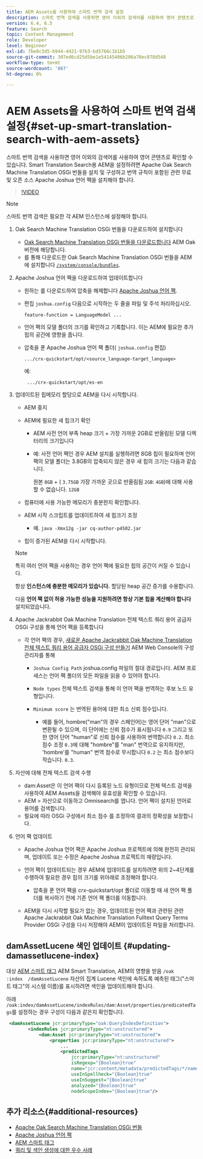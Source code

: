 ```yaml
---
title: AEM Assets을 사용하여 스마트 번역 검색 설정
description: 스마트 번역 검색을 사용하면 영어 이외의 검색어를 사용하여 영어 콘텐츠로 확인할 수 있습니다. Smart Translation Search용 AEM을 설정하려면 Apache Oak Search Machine Translation OSGi 번들을 설치 및 구성하고 번역 규칙이 포함된 관련 무료 및 오픈 소스 Apache Joshua 언어 팩을 설치해야 합니다.
version: 6.4, 6.5
feature: Search
topic: Content Management
role: Developer
level: Beginner
exl-id: 7be8c3d5-b944-4421-97b3-bd5766c1b1b5
source-git-commit: 307ed6cd25d5be1e54145406b206a78ec878d548
workflow-type: tm+mt
source-wordcount: '867'
ht-degree: 0%

---
```


# AEM Assets을 사용하여 스마트 번역 검색 설정{#set-up-smart-translation-search-with-aem-assets}

스마트 번역 검색을 사용하면 영어 이외의 검색어를 사용하여 영어 콘텐츠로 확인할 수 있습니다. Smart Translation Search용 AEM을 설정하려면 Apache Oak Search Machine Translation OSGi 번들을 설치 및 구성하고 번역 규칙이 포함된 관련 무료 및 오픈 소스 Apache Joshua 언어 팩을 설치해야 합니다.

>[!VIDEO](https://video.tv.adobe.com/v/21291/?quality=9&learn=on)

>[!NOTE]
>
>스마트 번역 검색은 필요한 각 AEM 인스턴스에 설정해야 합니다.

1. Oak Search Machine Translation OSGi 번들을 다운로드하여 설치합니다
   * [Oak Search Machine Translation OSGi 번들을 다운로드합니다](https://search.maven.org/#search%7Cgav%7C1%7Cg%3A%22org.apache.jackrabbit%22%20AND%20a%3A%22oak-search-mt%22) AEM Oak 버전에 해당합니다.
   * 를 통해 다운로드한 Oak Search Machine Translation OSGi 번들을 AEM에 설치합니다 [ `/system/console/bundles`](http://localhost:4502/system/console/bundles).

2. Apache Joshua 언어 팩을 다운로드하여 업데이트합니다
   * 원하는 를 다운로드하여 압축을 해제합니다 [Apache Joshua 언어 팩](https://cwiki.apache.org/confluence/display/JOSHUA/Language+Packs).
   * 편집 `joshua.config` 다음으로 시작하는 두 줄을 파일 및 주석 처리하십시오.

      ```
      feature-function = LanguageModel ...
      ```

   * 언어 팩의 모델 폴더의 크기를 확인하고 기록합니다. 이는 AEM에 필요한 추가 힙의 공간에 영향을 줍니다.
   * 압축을 푼 Apache Joshua 언어 팩 폴더( `joshua.config` 편집)

      ```
      .../crx-quickstart/opt/<source_language-target_language>
      ```

      예:

      ```
       .../crx-quickstart/opt/es-en
      ```

3. 업데이트된 힙메모리 할당으로 AEM을 다시 시작합니다.
   * AEM 중지
   * AEM에 필요한 새 힙크기 확인

      * AEM 사전 언어 부족 heap 크기 + 가장 가까운 2GB로 반올림된 모델 디렉터리의 크기입니다
      * 예: 사전 언어 팩인 경우 AEM 설치를 실행하려면 8GB 힙이 필요하며 언어 팩의 모델 폴더는 3.8GB의 압축되지 않은 경우 새 힙의 크기는 다음과 같습니다.

         원본 `8GB` + ( `3.75GB` 가장 가까운 곳으로 반올림됨 `2GB`: `4GB`)에 대해 사용할 수 없습니다. `12GB`
   * 컴퓨터에 사용 가능한 메모리가 충분한지 확인합니다.
   * AEM 시작 스크립트를 업데이트하여 새 힙크기 조정

      * 예. `java -Xmx12g -jar cq-author-p4502.jar`
   * 힙이 증가된 AEM을 다시 시작합니다.

   >[!NOTE]
   >
   >특히 여러 언어 팩을 사용하는 경우 언어 팩에 필요한 힙의 공간이 커질 수 있습니다.
   >
   >
   >항상 **인스턴스에 충분한 메모리가 있습니다.** 할당된 heap 공간 증가를 수용합니다.
   >
   >
   >다음 **언어 팩 없이 허용 가능한 성능을 지원하려면 항상 기본 힙을 계산해야 합니다** 설치되었습니다.

4. Apache Jackrabbit Oak Machine Translation 전체 텍스트 쿼리 용어 공급자 OSGi 구성을 통해 언어 팩을 등록합니다

   * 각 언어 팩의 경우, [새로운 Apache Jackrabbit Oak Machine Translation 전체 텍스트 쿼리 용어 공급자 OSGi 구성 만들기](http://localhost:4502/system/console/configMgr/org.apache.jackrabbit.oak.plugins.index.mt.MTFulltextQueryTermsProviderFactory) AEM Web Console의 구성 관리자를 통해

      * `Joshua Config Path` joshua.config 파일의 절대 경로입니다. AEM 프로세스는 언어 팩 폴더의 모든 파일을 읽을 수 있어야 합니다.
      * `Node types` 전체 텍스트 검색을 통해 이 언어 팩을 번역하는 후보 노드 유형입니다.
      * `Minimum score` 는 번역된 용어에 대한 최소 신뢰 점수입니다.

         * 예를 들어, hombre(&quot;man&quot;의 경우 스페인어)는 영어 단어 &quot;man&quot;으로 변환될 수 있으며, 이 단어에는 신뢰 점수가 표시됩니다 `0.9` 그리고 또한 영어 단어 &quot;human&quot;로 신뢰 점수를 사용하여 번역합니다 `0.2`. 최소 점수 조정 `0.3`에 대해 &quot;hombre&quot;를 &quot;man&quot; 번역으로 유지하지만, &#39;hombre&#39;를 &quot;human&quot; 번역 점수로 무시합니다 `0.2` 는 최소 점수보다 작습니다. `0.3`.

5. 자산에 대해 전체 텍스트 검색 수행
   * dam:Asset은 이 언어 팩이 다시 등록된 노드 유형이므로 전체 텍스트 검색을 사용하여 AEM Assets을 검색해야 유효성을 확인할 수 있습니다.
   * AEM > 자산으로 이동하고 Omnisearch를 엽니다. 언어 팩이 설치된 언어로 용어를 검색합니다.
   * 필요에 따라 OSGi 구성에서 최소 점수 를 조정하여 결과의 정확성을 보장합니다.

6. 언어 팩 업데이트
   * Apache Joshua 언어 팩은 Apache Joshua 프로젝트에 의해 완전히 관리되며, 업데이트 또는 수정은 Apache Joshua 프로젝트의 재량입니다.
   * 언어 팩이 업데이트되는 경우 AEM에 업데이트를 설치하려면 위의 2~4단계를 수행하여 필요한 경우 힙의 크기를 위아래로 조정해야 합니다.

      * 압축을 푼 언어 팩을 crx-quickstart/opt 폴더로 이동할 때 새 언어 팩 폴더를 복사하기 전에 기존 언어 팩 폴더를 이동합니다.
   * AEM을 다시 시작할 필요가 없는 경우, 업데이트된 언어 팩과 관련된 관련 Apache Jackrabbit Oak Machine Translation Fulltext Query Terms Provider OSGi 구성을 다시 저장해야 AEM이 업데이트된 파일을 처리합니다.


## damAssetLucene 색인 업데이트 {#updating-damassetlucene-index}

대상 [AEM 스마트 태그](https://helpx.adobe.com/experience-manager/6-3/assets/using/touch-ui-smart-tags.html) AEM Smart Translation, AEM의 영향을 받음 `/oak   :index  /damAssetLucene` 자산의 집계 Lucene 색인에 속하도록 예측된 태그(&quot;스마트 태그&quot;의 시스템 이름)를 표시하려면 색인을 업데이트해야 합니다.

아래 `/oak:index/damAssetLucene/indexRules/dam:Asset/properties/predicatedTags`를 설정하는 경우 구성이 다음과 같은지 확인합니다.

```xml
 <damAssetLucene jcr:primaryType="oak:QueryIndexDefinition">
        <indexRules jcr:primaryType="nt:unstructured">
            <dam:Asset jcr:primaryType="nt:unstructured">
                <properties jcr:primaryType="nt:unstructured">
                    ...
                    <predictedTags
                        jcr:primaryType="nt:unstructured"
                        isRegexp="{Boolean}true"
                        name="jcr:content/metadata/predictedTags/*/name"
                        useInSpellheck="{Boolean}true"
                        useInSuggest="{Boolean}true"
                        analyzed="{Boolean}true"
                        nodeScopeIndex="{Boolean}true"/>
```

## 추가 리소스{#additional-resources}

* [Apache Oak Search Machine Translation OSGi 번들](https://search.maven.org/#search%7Cgav%7C1%7Cg%3A%22org.apache.jackrabbit%22%20AND%20a%3A%22oak-search-mt%22)
* [Apache Joshua 언어 팩](https://cwiki.apache.org/confluence/display/JOSHUA/Language+Packs)
* [AEM 스마트 태그](https://helpx.adobe.com/experience-manager/6-3/assets/using/touch-ui-smart-tags.html)
* [쿼리 및 색인 생성에 대한 우수 사례](https://helpx.adobe.com/experience-manager/6-5/sites/deploying/using/best-practices-for-queries-and-indexing.html)
